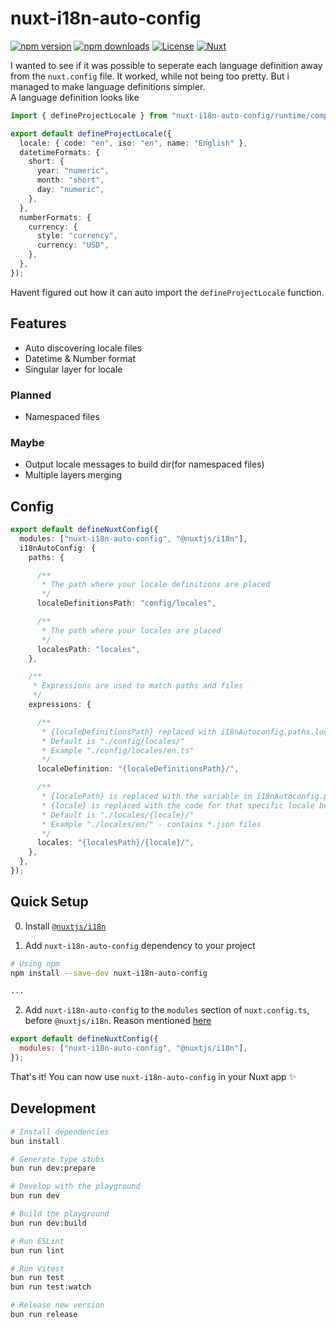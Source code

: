 <!--
Get your module up and running quickly.

Find and replace all on all files (CMD+SHIFT+F):
- Name: My Module
- Package name: nuxt-i18n-auto-config
- Description: My new Nuxt module
-->

# nuxt-i18n-auto-config

[![npm version][npm-version-src]][npm-version-href]
[![npm downloads][npm-downloads-src]][npm-downloads-href]
[![License][license-src]][license-href]
[![Nuxt][nuxt-src]][nuxt-href]

I wanted to see if it was possible to seperate each language definition away from the `nuxt.config` file. It worked, while not being too pretty. But i managed to make language definitions simpler. \
A language definition looks like

```ts
import { defineProjectLocale } from "nuxt-i18n-auto-config/runtime/composables";

export default defineProjectLocale({
  locale: { code: "en", iso: "en", name: "English" },
  datetimeFormats: {
    short: {
      year: "numeric",
      month: "short",
      day: "numeric",
    },
  },
  numberFormats: {
    currency: {
      style: "currency",
      currency: "USD",
    },
  },
});
```

Havent figured out how it can auto import the `defineProjectLocale` function.


<!-- - [✨ &nbsp;Release Notes](/CHANGELOG.md) -->
<!-- - [🏀 Online playground](https://stackblitz.com/github/your-org/nuxt-i18n-auto-config?file=playground%2Fapp.vue) -->
<!-- - [📖 &nbsp;Documentation](https://example.com) -->

## Features

<!-- Highlight some of the features your module provide here -->

- Auto discovering locale files
- Datetime & Number format
- Singular layer for locale

### Planned

- Namespaced files

### Maybe

- Output locale messages to build dir(for namespaced files)
- Multiple layers merging

## Config

```ts
export default defineNuxtConfig({
  modules: ["nuxt-i18n-auto-config", "@nuxtjs/i18n"],
  i18nAutoConfig: {
    paths: {

      /**
       * The path where your locale definitions are placed
       */
      localeDefinitionsPath: "config/locales",

      /**
       * The path where your locales are placed
       */
      localesPath: "locales",
    },

    /**
     * Expressions are used to match paths and files
     */
    expressions: {

      /**
       * {localeDefinitionsPath} replaced with i18nAutoconfig.paths.localeDefinitionsPath
       * Default is "./config/locales/"
       * Example "./config/locales/en.ts"
       */
      localeDefinition: "{localeDefinitionsPath}/",

      /**
       * {localePath} is replaced with the variable in i18nAutoconfig.paths.localesPath
       * {locale} is replaced with the code for that specific locale be it "en" or "en-UK"
       * Default is "./locales/{locale}/"
       * Example "./locales/en/" - contains *.json files
       */
      locales: "{localesPath}/{locale}/",
    },
  },
});
```

## Quick Setup

0. Install [`@nuxtjs/i18n`](https://i18n.nuxtjs.org/getting-started/setup)

1. Add `nuxt-i18n-auto-config` dependency to your project

```bash
# Using npm
npm install --save-dev nuxt-i18n-auto-config

...
```

2. Add `nuxt-i18n-auto-config` to the `modules` section of `nuxt.config.ts`, before `@nuxtjs/i18n`. Reason mentioned [here](https://i18n.nuxtjs.org/guide/extend-messages)

```js
export default defineNuxtConfig({
  modules: ["nuxt-i18n-auto-config", "@nuxtjs/i18n"],
});
```

That's it! You can now use `nuxt-i18n-auto-config` in your Nuxt app ✨

## Development

```bash
# Install dependencies
bun install

# Generate type stubs
bun run dev:prepare

# Develop with the playground
bun run dev

# Build the playground
bun run dev:build

# Run ESLint
bun run lint

# Run Vitest
bun run test
bun run test:watch

# Release new version
bun run release
```

<!-- Badges -->

[npm-version-src]: https://img.shields.io/npm/v/nuxt-i18n-auto-config/latest.svg?style=flat&colorA=18181B&colorB=28CF8D
[npm-version-href]: https://npmjs.com/package/nuxt-i18n-auto-config
[npm-downloads-src]: https://img.shields.io/npm/dm/nuxt-i18n-auto-config.svg?style=flat&colorA=18181B&colorB=28CF8D
[npm-downloads-href]: https://npmjs.com/package/nuxt-i18n-auto-config
[license-src]: https://img.shields.io/npm/l/nuxt-i18n-auto-config.svg?style=flat&colorA=18181B&colorB=28CF8D
[license-href]: https://npmjs.com/package/nuxt-i18n-auto-config
[nuxt-src]: https://img.shields.io/badge/Nuxt-18181B?logo=nuxt.js
[nuxt-href]: https://nuxt.com
